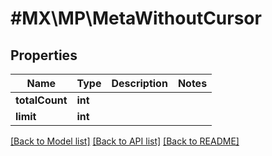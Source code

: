 # #MX\MP\MetaWithoutCursor

## Properties

Name | Type | Description | Notes
------------ | ------------- | ------------- | -------------
**totalCount** | **int** |  |
**limit** | **int** |  |


[[Back to Model list]](../) [[Back to API list]](../../Api/MX/MP) [[Back to README]](../../README.md)
